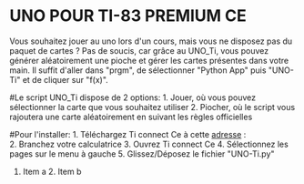 UNO POUR TI-83 PREMIUM CE
=========================

Vous souhaitez jouer au uno lors d'un cours, mais vous ne disposez pas du paquet de cartes ?
Pas de soucis, car grâce au UNO_Ti, vous pouvez générer aléatoirement une pioche et gérer les cartes présentes dans votre main.
Il suffit d'aller dans "prgm", de sélectionner "Python App" puis "UNO-Ti" et de cliquer sur "f(x)".

#Le script UNO_Ti dispose de 2 options:
	1. Jouer, où vous pouvez sélectionner la carte que vous souhaitez utiliser
	2. Piocher, où le script vous rajoutera une carte aléatoirement en suivant les règles officielles

#Pour l'installer: 
	1. Téléchargez Ti connect Ce à cette [adresse](https://education.ti.com/fr/produits/logiciel-ordinateur/ti-connect-ce-sw) :  
	2. Branchez votre calculatrice
	3. Ouvrez Ti connect Ce
	4. Sélectionnez les pages sur le menu à gauche
	5. Glissez/Déposez le fichier "UNO-Ti.py"
1. Item a 2. Item b
